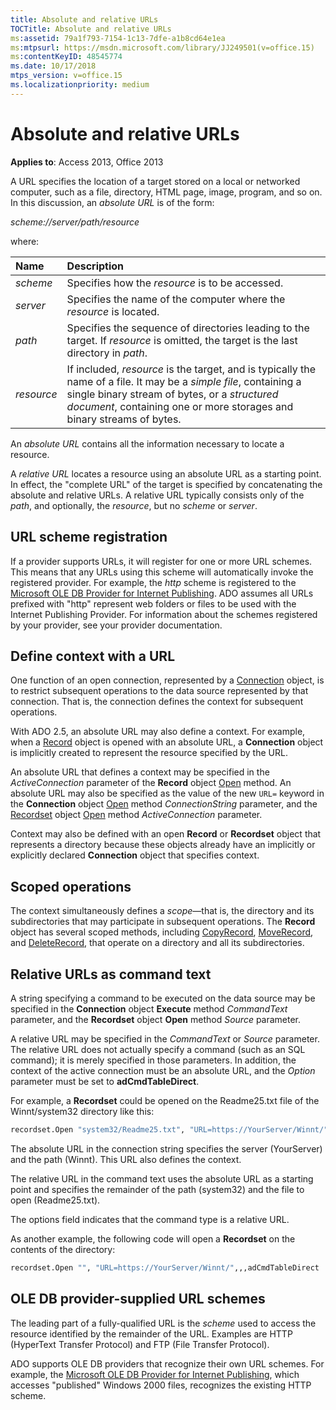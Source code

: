 ```yaml
---
title: Absolute and relative URLs
TOCTitle: Absolute and relative URLs
ms:assetid: 79a1f793-7154-1c13-7dfe-a1b8cd64e1ea
ms:mtpsurl: https://msdn.microsoft.com/library/JJ249501(v=office.15)
ms:contentKeyID: 48545774
ms.date: 10/17/2018
mtps_version: v=office.15
ms.localizationpriority: medium
---
```


# Absolute and relative URLs

**Applies to**: Access 2013, Office 2013    

A URL specifies the location of a target stored on a local or networked computer, such as a file, directory, HTML page, image, program, and so on. In this discussion, an *absolute URL* is of the form:

*scheme://server/path/resource*

where:

|Name |Description|
|:----|:----------|
|*scheme*|Specifies how the *resource* is to be accessed.|
|*server*|Specifies the name of the computer where the *resource* is located.|
|*path*|Specifies the sequence of directories leading to the target. If *resource* is omitted, the target is the last directory in *path*.|
|*resource*|If included, *resource* is the target, and is typically the name of a file. It may be a *simple file*, containing a single binary stream of bytes, or a *structured document*, containing one or more storages and binary streams of bytes.|

An *absolute URL* contains all the information necessary to locate a resource.

A *relative URL* locates a resource using an absolute URL as a starting point. In effect, the "complete URL" of the target is specified by concatenating the absolute and relative URLs. A relative URL typically consists only of the *path*, and optionally, the *resource*, but no *scheme* or *server*.

## URL scheme registration

If a provider supports URLs, it will register for one or more URL schemes. This means that any URLs using this scheme will automatically invoke the registered provider. For example, the *http* scheme is registered to the [Microsoft OLE DB Provider for Internet Publishing](microsoft-ole-db-provider-for-internet-publishing.md). ADO assumes all URLs prefixed with "http" represent web folders or files to be used with the Internet Publishing Provider. For information about the schemes registered by your provider, see your provider documentation.

## Define context with a URL

One function of an open connection, represented by a [Connection](connection-object-ado.md) object, is to restrict subsequent operations to the data source represented by that connection. That is, the connection defines the context for subsequent operations.

With ADO 2.5, an absolute URL may also define a context. For example, when a [Record](record-object-ado.md) object is opened with an absolute URL, a **Connection** object is implicitly created to represent the resource specified by the URL.

An absolute URL that defines a context may be specified in the *ActiveConnection* parameter of the **Record** object [Open](open-method-ado-record.md) method. An absolute URL may also be specified as the value of the new `URL=` keyword in the **Connection** object [Open](open-method-ado-connection.md) method *ConnectionString* parameter, and the [Recordset](recordset-object-ado.md) object [Open](open-method-ado-recordset.md) method *ActiveConnection* parameter.

Context may also be defined with an open **Record** or **Recordset** object that represents a directory because these objects already have an implicitly or explicitly declared **Connection** object that specifies context.

## Scoped operations

The context simultaneously defines a *scope*—that is, the directory and its subdirectories that may participate in subsequent operations. The **Record** object has several scoped methods, including [CopyRecord](copyrecord-method-ado.md), [MoveRecord](moverecord-method-ado.md), and [DeleteRecord](deleterecord-method-ado.md), that operate on a directory and all its subdirectories.

## Relative URLs as command text

A string specifying a command to be executed on the data source may be specified in the **Connection** object **Execute** method *CommandText* parameter, and the **Recordset** object **Open** method *Source* parameter.

A relative URL may be specified in the *CommandText* or *Source* parameter. The relative URL does not actually specify a command (such as an SQL command); it is merely specified in those parameters. In addition, the context of the active connection must be an absolute URL, and the *Option* parameter must be set to **adCmdTableDirect**.

For example, a **Recordset** could be opened on the Readme25.txt file of the Winnt/system32 directory like this:

```vb
recordset.Open "system32/Readme25.txt", "URL=https://YourServer/Winnt/",,,adCmdTableDirect 
```

The absolute URL in the connection string specifies the server (YourServer) and the path (Winnt). This URL also defines the context.

The relative URL in the command text uses the absolute URL as a starting point and specifies the remainder of the path (system32) and the file to open (Readme25.txt).

The options field indicates that the command type is a relative URL.

As another example, the following code will open a **Recordset** on the contents of the directory:

```vb
recordset.Open "", "URL=https://YourServer/Winnt/",,,adCmdTableDirect 
```

## OLE DB provider-supplied URL schemes

The leading part of a fully-qualified URL is the *scheme* used to access the resource identified by the remainder of the URL. Examples are HTTP (HyperText Transfer Protocol) and FTP (File Transfer Protocol).

ADO supports OLE DB providers that recognize their own URL schemes. For example, the [Microsoft OLE DB Provider for Internet Publishing](microsoft-ole-db-provider-for-internet-publishing.md), which accesses "published" Windows 2000 files, recognizes the existing HTTP scheme.
